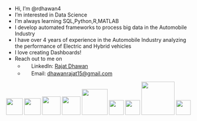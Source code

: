 - Hi, I’m @rdhawan4
- I’m interested in Data Science 
- I’m always learning SQL,Python,R,MATLAB
- I develop automated frameworks to process big data in the Automobile Industry
- I have over 4 years of experience in the Automobile Industry analyzing the performance of Electric and Hybrid vehicles
- I love creating Dashboards!
- Reach out to me on 
    - <img width="17" src="https://i.stack.imgur.com/gVE0j.png"> LinkedIn: [Rajat Dhawan](https://www.linkedin.com/in/rajat-dhawan1996/) <br>
    - <img width="17" src="https://camo.githubusercontent.com/a6d8a862aecb6411e963408e9b3c7666ab357cdfecc14a3a13645eb489688cc8/68747470733a2f2f6564656e742e6769746875622e696f2f537570657254696e7949636f6e732f696d616765732f7376672f676d61696c5f6f6c642e737667"> Email: dhawanrajat15@gmail.com

<img width="45" src="https://upload.wikimedia.org/wikipedia/commons/2/21/Matlab_Logo.png">          <img width="45" src="https://user-images.githubusercontent.com/112804900/202898310-1602169a-fd77-4761-82dc-043ae1d46507.png">           <img width="50" src="https://user-images.githubusercontent.com/67586773/105040771-43887300-5a88-11eb-9f01-bee100b9ef22.png">            <img width="50" src="https://user-images.githubusercontent.com/112804900/202898506-61568844-bced-4f08-bfe4-1fa45725be6e.png">           <img width="70" src="https://upload.wikimedia.org/wikipedia/commons/thumb/0/05/Scikit_learn_logo_small.svg/260px-Scikit_learn_logo_small.svg.png?20180808062052">           <img width ="40" src="https://user-images.githubusercontent.com/112804900/203016315-7e30d47b-d25d-4578-88ea-936c50b442e3.png">           <img width="40" src="https://www.vectorlogo.zone/logos/plot_ly/plot_ly-icon.svg">         <img width="90" src="https://s3-ap-southeast-1.amazonaws.com/homepage-media/wp-content/uploads/2022/01/14084051/python_dash.png">           <img width="40" src="https://upload.wikimedia.org/wikipedia/commons/thumb/8/84/Matplotlib_icon.svg/180px-Matplotlib_icon.svg.png?20150311090915">



<!---
rdhawan4/rdhawan4 is a ✨ special ✨ repository because its `README.md` (this file) appears on your GitHub profile.
You can click the Preview link to take a look at your changes.
--->
